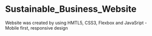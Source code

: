 # Sustainable_Business_Website
Website was created by using HMTL5, CSS3, Flexbox and JavaSript - Mobile first, responsive design

